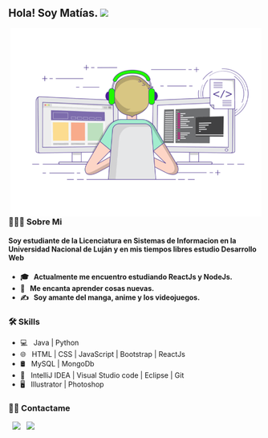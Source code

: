 <h2> Hola! Soy Matías. <img src="https://github.com/souvikguria98/souvikguria98/blob/master/Hi.gif" width="25"></h2>
<img align="right" alt="GIF" src="https://raw.githubusercontent.com/devSouvik/devSouvik/master/gif3.gif" width="500"/>

<h3> 👨🏻‍💻 Sobre Mi </h3>
<h4> Soy estudiante de la Licenciatura en Sistemas de Informacion en la Universidad Nacional de Luján 
y en mis tiempos libres estudio Desarrollo Web <h4>

- 🎓 &nbsp; Actualmente me encuentro estudiando ReactJs y NodeJs.
- 🤔 &nbsp; Me encanta aprender cosas nuevas.
- ✍️ &nbsp; Soy amante del manga, anime y los videojuegos.

<h3>🛠 Skills </h3>

- 💻 &nbsp; Java | Python  
- 🌐 &nbsp; HTML | CSS | JavaScript | Bootstrap | ReactJs
- 🛢 &nbsp; MySQL | MongoDb
- 🔧 &nbsp; IntelliJ IDEA | Visual Studio code | Eclipse | Git
- 🖥 &nbsp; Illustrator | Photoshop

<h3> 🤝🏻 Contactame </h3>

<p align="left">
&nbsp; <a href="https://www.linkedin.com/in/matias-walter/" target="_blank" rel="noopener noreferrer"><img src="https://img.icons8.com/plasticine/100/000000/linkedin.png" width="50" /></a>
&nbsp; <a href="mailto:matiwalter97@gmail.com" target="_blank" rel="noopener noreferrer"><img src="https://img.icons8.com/plasticine/100/000000/gmail.png"  width="50" /></a>
</p>
